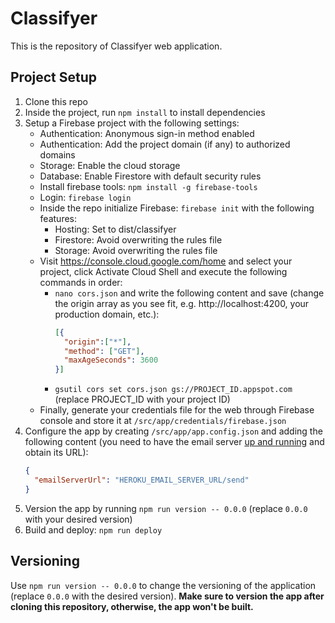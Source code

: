 # Classifyer

This is the repository of Classifyer web application.

## Project Setup

1. Clone this repo
2. Inside the project, run `npm install` to install dependencies
3. Setup a Firebase project with the following settings:
    - Authentication: Anonymous sign-in method enabled
    - Authentication: Add the project domain (if any) to authorized domains
    - Storage: Enable the cloud storage
    - Database: Enable Firestore with default security rules
    - Install firebase tools: `npm install -g firebase-tools`
    - Login: `firebase login`
    - Inside the repo initialize Firebase: `firebase init` with the following features:
      - Hosting: Set to dist/classifyer
      - Firestore: Avoid overwriting the rules file
      - Storage: Avoid overwriting the rules file
    - Visit <https://console.cloud.google.com/home> and select your project, click Activate Cloud Shell and execute the following commands in order:
      - `nano cors.json` and write the following content and save (change the origin array as you see fit, e.g. http://localhost:4200, your production domain, etc.):
        ```json
        [{
          "origin":["*"],
          "method": ["GET"],
          "maxAgeSeconds": 3600
        }]
        ```
      - `gsutil cors set cors.json gs://PROJECT_ID.appspot.com` (replace PROJECT_ID with your project ID)
    - Finally, generate your credentials file for the web through Firebase console and store it at `/src/app/credentials/firebase.json`
4. Configure the app by creating `/src/app/app.config.json` and adding the following content (you need to have the email server [up and running](https://github.com/classifyer/classifyer-email-server) and obtain its URL):
    ```json
    {
      "emailServerUrl": "HEROKU_EMAIL_SERVER_URL/send"
    }
    ```
5. Version the app by running `npm run version -- 0.0.0` (replace `0.0.0` with your desired version)
6. Build and deploy: `npm run deploy`

## Versioning

Use `npm run version -- 0.0.0` to change the versioning of the application (replace `0.0.0` with the desired version). **Make sure to version the app after cloning this repository, otherwise, the app won't be built.**
